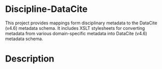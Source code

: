 # Discipline-DataCite

This project provides mappings form disciplinary metadata to the DataCite (v4.6) metadata schema.
It includes XSLT stylesheets for converting metadata from various domain-specific metadata into DataCite (v4.6) metadata schema.

# Description
